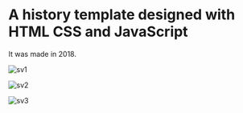 # A history template designed with HTML CSS and JavaScript


It was made in 2018.


![sv1](https://github.com/user-attachments/assets/111e67f3-fb4a-4ade-8d5b-65b2bac2100f)


![sv2](https://github.com/user-attachments/assets/780dbdb6-6838-41a2-ad98-b6513fbfb0d7)


![sv3](https://github.com/user-attachments/assets/613c8689-4f9b-4832-856a-2becd3fbffd3)


